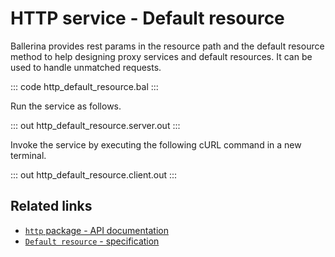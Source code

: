 # HTTP service - Default resource

Ballerina provides rest params in the resource path and the default resource method to help designing proxy services and default resources. It can be used to handle unmatched requests.

::: code http_default_resource.bal :::

Run the service as follows.

::: out http_default_resource.server.out :::

Invoke the service by executing the following cURL command in a new terminal.

::: out http_default_resource.client.out :::

## Related links
- [`http` package - API documentation](https://lib.ballerina.io/ballerina/http/latest/)
- [`Default resource` - specification](https://ballerina.io/spec/http/#233-path-parameter)
